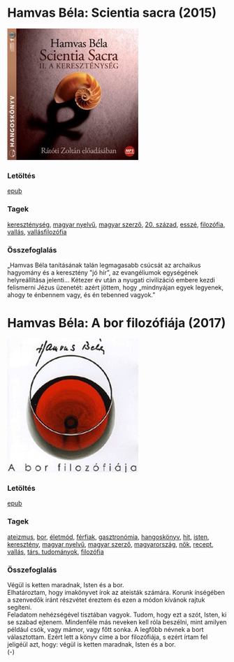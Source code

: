 # <a name="id_777">Hamvas Béla: Scientia sacra (2015)</a>
<img src="https://github.com/BercziSandor/calibre_lib/raw/main/libs/main/Hamvas%20Bela/Scientia%20sacra%20%28777%29/cover.jpg" alt="cover" width="300"/>

### Letöltés
[epub](https://github.com/BercziSandor/calibre_lib/raw/main/libs/main/Hamvas%20Bela/Scientia%20sacra%20%28777%29/Scientia%20sacra%20-%20Hamvas%20Bela.epub)

### Tagek
[kereszténység](https://github.com/berczisandor/calibre_lib/blob/main/libs/main/tags/kereszt%c3%a9nys%c3%a9g.md), [magyar nyelvű](https://github.com/berczisandor/calibre_lib/blob/main/libs/main/tags/magyar%20nyelv%c5%b1.md), [magyar szerző](https://github.com/berczisandor/calibre_lib/blob/main/libs/main/tags/magyar%20szerz%c5%91.md), [20. század](https://github.com/berczisandor/calibre_lib/blob/main/libs/main/tags/20.%20sz%c3%a1zad.md), [esszé](https://github.com/berczisandor/calibre_lib/blob/main/libs/main/tags/essz%c3%a9.md), [filozófia](https://github.com/berczisandor/calibre_lib/blob/main/libs/main/tags/filoz%c3%b3fia.md), [vallás](https://github.com/berczisandor/calibre_lib/blob/main/libs/main/tags/vall%c3%a1s.md), [vallásfilozófia](https://github.com/berczisandor/calibre_lib/blob/main/libs/main/tags/vall%c3%a1sfiloz%c3%b3fia.md)

### Összefoglalás
<p class="description">„Hamvas Béla tanításának talán legmagasabb csúcsát az archaikus hagyomány és a keresztény "jó hír”, az evangéliumok egységének helyreállítása jelenti… Kétezer év után a nyugati civilizáció embere kezdi felismerni Jézus üzenetét: azért jöttem, hogy „mindnyájan egyek legyenek, ahogy te énbennem vagy, és én tebenned vagyok.”</p>


# <a name="id_776">Hamvas Béla: A bor filozófiája (2017)</a>
<img src="https://github.com/BercziSandor/calibre_lib/raw/main/libs/main/Hamvas%20Bela/A%20bor%20filozofiaja%20%28776%29/cover.jpg" alt="cover" width="300"/>

### Letöltés
[epub](https://github.com/BercziSandor/calibre_lib/raw/main/libs/main/Hamvas%20Bela/A%20bor%20filozofiaja%20%28776%29/A%20bor%20filozofiaja%20-%20Hamvas%20Bela.epub)

### Tagek
[ateizmus](https://github.com/berczisandor/calibre_lib/blob/main/libs/main/tags/ateizmus.md), [bor](https://github.com/berczisandor/calibre_lib/blob/main/libs/main/tags/bor.md), [életmód](https://github.com/berczisandor/calibre_lib/blob/main/libs/main/tags/%c3%a9letm%c3%b3d.md), [férfiak](https://github.com/berczisandor/calibre_lib/blob/main/libs/main/tags/f%c3%a9rfiak.md), [gasztronómia](https://github.com/berczisandor/calibre_lib/blob/main/libs/main/tags/gasztron%c3%b3mia.md), [hangoskönyv](https://github.com/berczisandor/calibre_lib/blob/main/libs/main/tags/hangosk%c3%b6nyv.md), [hit](https://github.com/berczisandor/calibre_lib/blob/main/libs/main/tags/hit.md), [isten](https://github.com/berczisandor/calibre_lib/blob/main/libs/main/tags/isten.md), [keresztény](https://github.com/berczisandor/calibre_lib/blob/main/libs/main/tags/kereszt%c3%a9ny.md), [magyar nyelvű](https://github.com/berczisandor/calibre_lib/blob/main/libs/main/tags/magyar%20nyelv%c5%b1.md), [magyar szerző](https://github.com/berczisandor/calibre_lib/blob/main/libs/main/tags/magyar%20szerz%c5%91.md), [magyarország](https://github.com/berczisandor/calibre_lib/blob/main/libs/main/tags/magyarorsz%c3%a1g.md), [nők](https://github.com/berczisandor/calibre_lib/blob/main/libs/main/tags/n%c5%91k.md), [recept](https://github.com/berczisandor/calibre_lib/blob/main/libs/main/tags/recept.md), [vallás](https://github.com/berczisandor/calibre_lib/blob/main/libs/main/tags/vall%c3%a1s.md), [társ. tudományok](https://github.com/berczisandor/calibre_lib/blob/main/libs/main/tags/t%c3%a1rs.%20tudom%c3%a1nyok.md), [filozófia](https://github.com/berczisandor/calibre_lib/blob/main/libs/main/tags/filoz%c3%b3fia.md)

### Összefoglalás
<div>
<p>Végül is ketten maradnak, Isten és a bor.<br>Elhatároztam, hogy imakönyvet írok az ateisták számára. Korunk ínségében a szenvedők iránt részvétet éreztem és ezen a módon kívánok rajtuk segíteni.<br>Feladatom nehézségével tisztában vagyok. Tudom, hogy ezt a szót, Isten, ki se szabad ejtenem. Mindenféle más neveken kell róla beszélni, mint amilyen például csók, vagy mámor, vagy főtt sonka. A legfőbb névnek a bort választottam. Ezért lett a könyv címe a bor filozófiája, s ezért írtam fel jeligéül azt, hogy: végül is ketten maradnak, Isten és a bor.<br>(-)</p></div>


